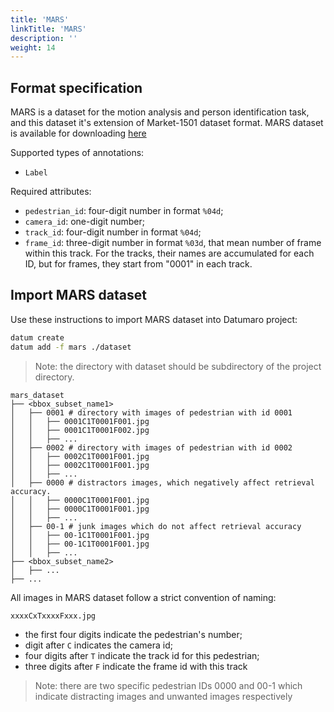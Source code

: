 ```yaml
---
title: 'MARS'
linkTitle: 'MARS'
description: ''
weight: 14
---
```


## Format specification

MARS is a dataset for the motion analysis and person identification task,
and this dataset it's extension of Market-1501 dataset format.
MARS dataset is available for downloading
[here](https://zheng-lab.cecs.anu.edu.au/Project/project_mars.html)

Supported types of annotations:
- `Label`

Required attributes:
- `pedestrian_id`: four-digit number in format `%04d`;
- `camera_id`: one-digit number;
- `track_id`: four-digit number in format `%04d`;
- `frame_id`: three-digit number in format `%03d`, that mean number of
  frame within this track. For the tracks, their names are accumulated
  for each ID, but for frames, they start from "0001" in each track.


## Import MARS dataset

Use these instructions to import MARS dataset into Datumaro project:

```bash
datum create
datum add -f mars ./dataset
```

> Note: the directory with dataset should be subdirectory of the
> project directory.

```
mars_dataset
├── <bbox_subset_name1>
│   ├── 0001 # directory with images of pedestrian with id 0001
│   │   ├── 0001C1T0001F001.jpg
│   │   ├── 0001C1T0001F002.jpg
│   │   ├── ...
│   ├── 0002 # directory with images of pedestrian with id 0002
│   │   ├── 0002C1T0001F001.jpg
│   │   ├── 0002C1T0001F001.jpg
│   │   ├── ...
│   ├── 0000 # distractors images, which negatively affect retrieval accuracy.
│   │   ├── 0000C1T0001F001.jpg
│   │   ├── 0000C1T0001F001.jpg
│   │   ├── ...
│   ├── 00-1 # junk images which do not affect retrieval accuracy
│   │   ├── 00-1C1T0001F001.jpg
│   │   ├── 00-1C1T0001F001.jpg
│   │   ├── ...
├── <bbox_subset_name2>
│   ├── ...
├── ...
```

All images in MARS dataset follow a strict convention of naming:
```
xxxxCxTxxxxFxxx.jpg
```
- the first four digits indicate the pedestrian's number;
- digit after `C` indicates the camera id;
- four digits after `T` indicate the track id for this pedestrian;
- three digits after `F` indicate the frame id with this track

> Note: there are two specific pedestrian IDs 0000 and 00-1
> which indicate distracting images and unwanted images respectively
